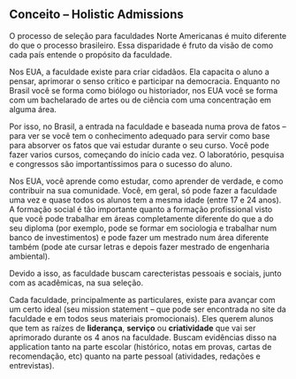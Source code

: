## Conceito – Holistic Admissions

O processo de seleção para faculdades Norte Americanas é muito diferente do que o processo brasileiro. Essa disparidade é fruto da visão de como cada país entende o propósito da faculdade.
 
Nos EUA, a faculdade existe para criar cidadãos. Ela capacita o aluno a pensar, aprimorar o senso crítico e participar na democracia. Enquanto no Brasil você se forma como biólogo ou historiador, nos EUA você se forma com um bachelarado de artes ou de ciência com uma concentração em alguma área.
 
Por isso, no Brasil, a entrada na faculdade e baseada numa prova de fatos – para ver se você tem o conhecimento adequado para servir como base para absorver os fatos que vai estudar durante o seu curso. Você pode fazer varios cursos, começando do início cada vez. O laboratório, pesquisa e congressos são importantíssimos para o sucesso do aluno.
 
Nos EUA, você aprende como estudar, como aprender de verdade, e como contribuir na sua comunidade. Você, em geral, só pode fazer a faculdade uma vez e quase todos os alunos tem a mesma idade (entre 17 e 24 anos). A formação social é tão importante quanto a formação profissional visto que você pode trabalhar em áreas completamente diferente do que a do seu diploma (por exemplo, pode se formar em sociologia e trabalhar num banco de investimentos) e pode fazer um mestrado num área diferente também (pode ate cursar letras e depois fazer mestrado de engenharia ambiental).
 
Devido a isso, as faculdade buscam carecteristas pessoais e sociais, junto com as acadêmicas, na sua seleção. 
 
Cada faculdade, principalmente as particulares, existe para avançar com um certo ideal (seu mission statement – que pode ser encontrada no site da faculdade e em todos seus materiais promocionais).  Eles querem alunos que tem as raízes de **liderança**, **serviço** ou **criatividade** que vai ser aprimorado durante os 4 anos na faculdade.  Buscam evidências disso na application tanto na parte escolar (histórico, notas em provas, cartas de recomendação, etc) quanto na parte pessoal (atividades, redações e entrevistas).
